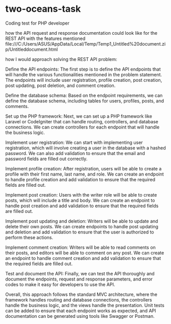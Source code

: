 # two-oceans-task
Coding test for PHP developer


how the API request and response documentation could look like for the REST API with the features mentioned
file:///C:/Users/ASUS/AppData/Local/Temp/Temp1_Untitled%20document.zip/Untitleddocument.html

how I would approach solving the REST API problem:

Define the API endpoints: The first step is to define the API endpoints that will handle the various functionalities mentioned in the problem statement. The endpoints will include user registration, profile creation, post creation, post updating, post deletion, and comment creation.

Define the database schema: Based on the endpoint requirements, we can define the database schema, including tables for users, profiles, posts, and comments.

Set up the PHP framework: Next, we can set up a PHP framework like Laravel or CodeIgniter that can handle routing, controllers, and database connections. We can create controllers for each endpoint that will handle the business logic.

Implement user registration: We can start with implementing user registration, which will involve creating a user in the database with a hashed password. We can also add validation to ensure that the email and password fields are filled out correctly.

Implement profile creation: After registration, users will be able to create a profile with their first name, last name, and role. We can create an endpoint to handle profile creation and add validation to ensure that the required fields are filled out.

Implement post creation: Users with the writer role will be able to create posts, which will include a title and body. We can create an endpoint to handle post creation and add validation to ensure that the required fields are filled out.

Implement post updating and deletion: Writers will be able to update and delete their own posts. We can create endpoints to handle post updating and deletion and add validation to ensure that the user is authorized to perform these actions.

Implement comment creation: Writers will be able to read comments on their posts, and editors will be able to comment on any post. We can create an endpoint to handle comment creation and add validation to ensure that the required fields are filled out.

Test and document the API: Finally, we can test the API thoroughly and document the endpoints, request and response parameters, and error codes to make it easy for developers to use the API.

Overall, this approach follows the standard MVC architecture, where the framework handles routing and database connections, the controllers handle the business logic, and the views handle the presentation. Unit tests can be added to ensure that each endpoint works as expected, and API documentation can be generated using tools like Swagger or Postman.








